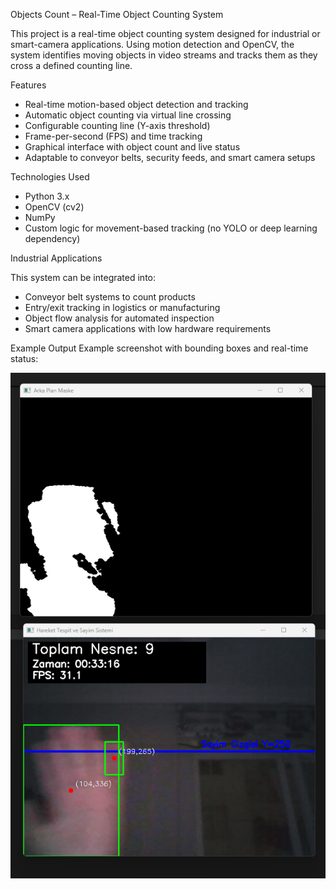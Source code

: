 Objects Count – Real-Time Object Counting System

This project is a real-time object counting system designed for industrial or smart-camera applications. Using motion detection and OpenCV, the system identifies moving objects in video streams and tracks them as they cross a defined counting line.

Features

- Real-time motion-based object detection and tracking
- Automatic object counting via virtual line crossing
- Configurable counting line (Y-axis threshold)
- Frame-per-second (FPS) and time tracking
- Graphical interface with object count and live status
- Adaptable to conveyor belts, security feeds, and smart camera setups

Technologies Used

- Python 3.x
- OpenCV (cv2)
- NumPy
- Custom logic for movement-based tracking (no YOLO or deep learning dependency)

Industrial Applications

This system can be integrated into:

- Conveyor belt systems to count products
- Entry/exit tracking in logistics or manufacturing
- Object flow analysis for automated inspection
- Smart camera applications with low hardware requirements

Example Output
Example screenshot with bounding boxes and real-time status:

![object count example](screenshots/img.png)

